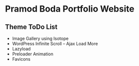 # Pramod Boda Portfolio Website

## Theme ToDo List

- Image Gallery using Isotope
- WordPress Infinite Scroll – Ajax Load More
- Lazyload
- Preloader Animation
- Favicons
